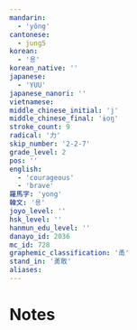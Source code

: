 ```yaml
---
mandarin:
  - 'yǒng'
cantonese:
  - jung5
korean:
  - '용'
korean_native: ''
japanese:
  - 'YUU'
japanese_nanori: ''
vietnamese:
middle_chinese_initial: 'j'
middle_chinese_final: 'ɨoŋ'
stroke_count: 9
radical: '力'
skip_number: '2-2-7'
grade_level: 2
pos: ''
english:
  - 'courageous'
  - 'brave'
羅馬字: 'yong'
韓文: '용'
joyo_level: ''
hsk_level: ''
hanmun_edu_level: ''
danayo_id: 2036
mc_id: 728
graphemic_classification: '甬'
stand_in: '勇敢'
aliases:
---
```


# Notes
